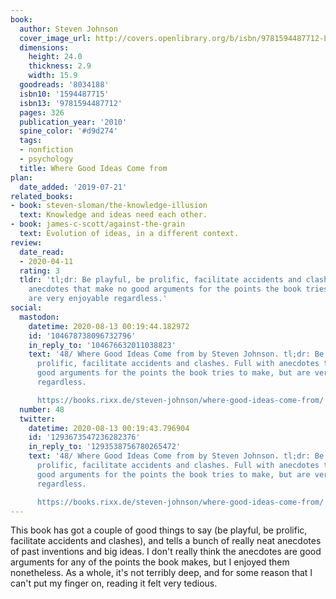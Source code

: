 ```yaml
---
book:
  author: Steven Johnson
  cover_image_url: http://covers.openlibrary.org/b/isbn/9781594487712-L.jpg
  dimensions:
    height: 24.0
    thickness: 2.9
    width: 15.9
  goodreads: '8034188'
  isbn10: '1594487715'
  isbn13: '9781594487712'
  pages: 326
  publication_year: '2010'
  spine_color: '#d9d274'
  tags:
  - nonfiction
  - psychology
  title: Where Good Ideas Come from
plan:
  date_added: '2019-07-21'
related_books:
- book: steven-sloman/the-knowledge-illusion
  text: Knowledge and ideas need each other.
- book: james-c-scott/against-the-grain
  text: Evolution of ideas, in a different context.
review:
  date_read:
  - 2020-04-11
  rating: 3
  tldr: 'tl;dr: Be playful, be prolific, facilitate accidents and clashes. Full with
    anecdotes that make no good arguments for the points the book tries to make, but
    are very enjoyable regardless.'
social:
  mastodon:
    datetime: 2020-08-13 00:19:44.182972
    id: '104678738096732796'
    in_reply_to: '104676632011038823'
    text: '48/ Where Good Ideas Come from by Steven Johnson. tl;dr: Be playful, be
      prolific, facilitate accidents and clashes. Full with anecdotes that make no
      good arguments for the points the book tries to make, but are very enjoyable
      regardless.

      https://books.rixx.de/steven-johnson/where-good-ideas-come-from/ #rixxReads'
  number: 48
  twitter:
    datetime: 2020-08-13 00:19:43.796904
    id: '1293673547236282376'
    in_reply_to: '1293538756780265472'
    text: '48/ Where Good Ideas Come from by Steven Johnson. tl;dr: Be playful, be
      prolific, facilitate accidents and clashes. Full with anecdotes that make no
      good arguments for the points the book tries to make, but are very enjoyable
      regardless.

      https://books.rixx.de/steven-johnson/where-good-ideas-come-from/'
---
```


This book has got a couple of good things to say (be playful, be prolific, facilitate accidents and clashes), and tells
a bunch of really neat anecdotes of past inventions and big ideas. I don't really think the anecdotes are good arguments
for any of the points the book makes, but I enjoyed them nonetheless. As a whole, it's not terribly deep, and for some
reason that I can't put my finger on, reading it felt very tedious.
